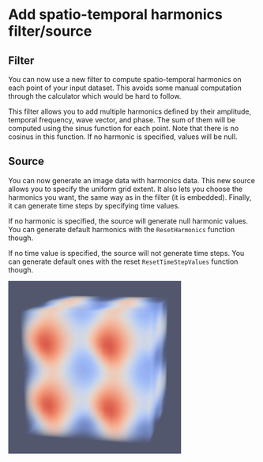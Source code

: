 # Add spatio-temporal harmonics filter/source

## Filter

You can now use a new filter to compute spatio-temporal
harmonics on each point of your input dataset. This avoids
some manual computation through the calculator which would
be hard to follow.

This filter allows you to add multiple harmonics defined
by their amplitude, temporal frequency, wave vector, and
phase. The sum of them will be computed using the sinus
function for each point. Note that there is no cosinus in
this function. If no harmonic is specified, values will be
null.

## Source

You can now generate an image data with harmonics data.
This new source allows you to specify the uniform grid
extent. It also lets you choose the harmonics you want,
the same way as in the filter (it is embedded). Finally,
it can generate time steps by specifying time values.

If no harmonic is specified, the source will generate
null harmonic values. You can generate default harmonics
with the `ResetHarmonics` function though.

If no time value is specified, the source will not
generate time steps. You can generate default ones with
the reset `ResetTimeStepValues` function though.

![Default Harmonics Source](../imgs/9.4/harmonics-source.gif)
